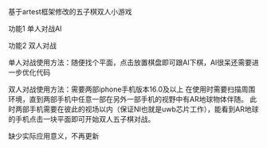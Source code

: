 
基于artest框架修改的五子棋双人小游戏

功能1 单人对战AI

功能2 双人对战

单人对战使用方法：随便找个平面，点击放置棋盘即可跟AI下棋，AI很呆还需要进一步优化代码

双人对战使用方法：需要两部iphone手机版本16.0及以上
               在使用时需要扫描周围环境，直到两部手机中任意一部在另外一部手机的视野中有AR地球物体伴随。
               此时两部手机需要在彼此的视场以内（保证NI也就是uwb芯片工作），能看到AR地球的手机点击一块平面即可开始双人五子棋对战。

缺少实际应用意义，不再更新
